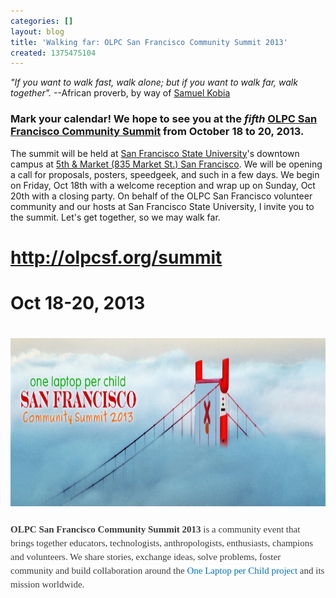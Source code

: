 ```yaml
---
categories: []
layout: blog
title: 'Walking far: OLPC San Francisco Community Summit 2013'
created: 1375475104
---
```

<p class="rteindent1"><em>&quot;If you want to walk fast, walk alone; but if you want to walk far, walk together&quot;.</em> --African proverb, by way of <a href="https://en.wikipedia.org/wiki/Samuel_Kobia#Global_Leadership" target="_blank">Samuel Kobia</a></p>
<h3>
	Mark your calendar! We hope to see you at the <em><strong>fifth</strong></em> <a href="http://olpcsf.org/summit">OLPC San Francisco Community Summit</a> from <strong>October 18 to 20, 2013</strong>.</h3>
<p>The summit will be held at <a href="http://www.sfsu.edu" target="_blank">San Francisco State University</a>&#39;s downtown campus at <a href="https://maps.google.com/maps?q=835+market+st.san+Francisco&amp;hl=en&amp;sll=37.785012,-122.406538&amp;sspn=0.008649,0.01869&amp;t=h&amp;gl=us&amp;hnear=835+Market+St,+San+Francisco,+California+94102&amp;z=16" target="_blank">5th &amp; Market (835 Market St.) San Francisco</a>. We will be opening a call for proposals, posters, speedgeek, and such in a few days. We begin on Friday, Oct 18th with a welcome reception and wrap up on Sunday, Oct 20th with a closing party. On behalf of the OLPC San Francisco volunteer community and our hosts at San Francisco State University, I invite you to the summit. Let&#39;s get together, so we may walk far.</p>
<h1 class="rtecenter">
	<a href="http://olpcsf.org/summit">http://olpcsf.org/summit</a></h1>
<h1 class="rtecenter">
	Oct 18-20, 2013</h1>
<h1 class="rtecenter">
	<a href="http://olpcsf.org/summit"><img alt="" src="/sites/default/files/u8/red_xo_in_sf_fog_2013.jpg" style="width: 701px; height: 269px;" /></a></h1>
<p><b style="color: rgb(59, 59, 59); font-family: Georgia, 'Times New Roman', Times, serif; font-size: 15px; font-style: normal; font-variant: normal; letter-spacing: normal; line-height: 22px; orphans: auto; text-align: start; text-indent: 0px; text-transform: none; white-space: normal; widows: auto; word-spacing: 0px; -webkit-text-stroke-width: 0px; background-color: rgb(255, 255, 255);">OLPC San Francisco Community Summit 2013</b><span style="color: rgb(59, 59, 59); font-family: Georgia, 'Times New Roman', Times, serif; font-size: 15px; font-style: normal; font-variant: normal; font-weight: normal; letter-spacing: normal; line-height: 22px; orphans: auto; text-align: start; text-indent: 0px; text-transform: none; white-space: normal; widows: auto; word-spacing: 0px; -webkit-text-stroke-width: 0px; background-color: rgb(255, 255, 255); display: inline !important; float: none;"><span class="Apple-converted-space">&nbsp;</span>is a community event that brings together educators, technologists, anthropologists, enthusiasts, champions and volunteers. We share stories, exchange ideas, solve problems, foster community and build collaboration around the<span class="Apple-converted-space">&nbsp;</span></span><a href="http://laptop.org/" style="color: rgb(0, 113, 179); text-decoration: none; font-family: Georgia, 'Times New Roman', Times, serif; font-size: 15px; font-style: normal; font-variant: normal; font-weight: normal; letter-spacing: normal; line-height: 22px; orphans: auto; text-align: start; text-indent: 0px; text-transform: none; white-space: normal; widows: auto; word-spacing: 0px; -webkit-text-stroke-width: 0px; background-color: rgb(255, 255, 255);" target="_blank">One Laptop per Child project</a><span style="color: rgb(59, 59, 59); font-family: Georgia, 'Times New Roman', Times, serif; font-size: 15px; font-style: normal; font-variant: normal; font-weight: normal; letter-spacing: normal; line-height: 22px; orphans: auto; text-align: start; text-indent: 0px; text-transform: none; white-space: normal; widows: auto; word-spacing: 0px; -webkit-text-stroke-width: 0px; background-color: rgb(255, 255, 255); display: inline !important; float: none;"><span class="Apple-converted-space">&nbsp;</span>and its mission worldwide.</span></p>
<p>&nbsp;</p>
